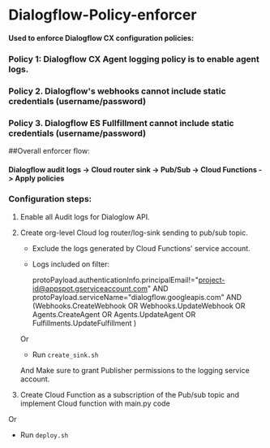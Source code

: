 # Dialogflow-Policy-enforcer
#### Used to enforce Dialogflow CX configuration policies:

### Policy 1: Dialogflow CX Agent logging policy is to enable agent logs.

### Policy 2. Dialogflow's webhooks cannot include static credentials (username/password)

### Policy 3. Dialogflow ES Fullfillment cannot include static credentials (username/password)

##Overall enforcer flow:

#### Dialogflow audit logs -> Cloud router sink -> Pub/Sub -> Cloud Functions -> Apply policies

### Configuration steps:

1. Enable all Audit logs for Dialoglow API.


2. Create org-level Cloud log router/log-sink sending to pub/sub topic.

   * Exclude the logs generated by Cloud Functions' service account.
   * Logs included on filter:


       protoPayload.authenticationInfo.principalEmail!="<project-id@appspot.gserviceaccount.com>" AND
       protoPayload.serviceName="dialogflow.googleapis.com" AND
       (Webhooks.CreateWebhook OR
       Webhooks.UpdateWebhook OR
       Agents.CreateAgent OR
       Agents.UpdateAgent OR
       Fulfillments.UpdateFulfillment
       )

    Or  
    
    * Run `create_sink.sh` 

    And  Make sure to grant Publisher permissions to the logging service account.

 

4. Create Cloud Function as a subscription of the Pub/sub topic and implement Cloud function with main.py code

  Or

  * Run `deploy.sh`
